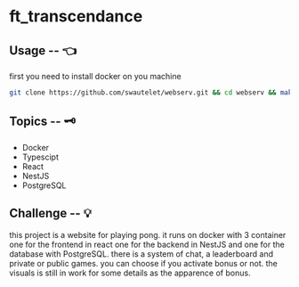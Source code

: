 # ft_transcendance

## Usage -- 👈

first you need to install docker on you machine
```bash
git clone https://github.com/swautelet/webserv.git && cd webserv && make && ./webserv ./conf/nginx.conf
```

## Topics -- 🗝
- Docker
- Typescipt
- React
- NestJS
- PostgreSQL

## Challenge -- 💡

this project is a website for playing pong. it runs on docker with 3 container one for the frontend in react one for the backend in NestJS and one for the database with PostgreSQL.
there is a system of chat, a leaderboard and private or public games. you can choose if you activate bonus or not. the visuals is still in work for some details as the apparence of bonus. 
